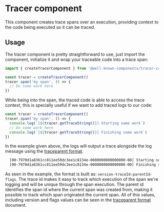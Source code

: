 # Tracer component

This component creates trace spans over an execution, providing context to the code being executed so it can be traced.

## Usage

The tracer component is pretty straightforward to use, just import the component, initialize it and wrap your traceable code into a trace span:

```ts
import { createTracerComponent } from '@well-known-components/tracer-component'

const tracer = createTracerComponent()
tracer.span('my span', () => {
  // Do some work here
})
```

While being into the span, the traced code is able to access the trace context, this is specially useful if we want to add traced logs to our code:

```ts
const tracer = createTracerComponent()
tracer.span('my span', () => {
  console.log(`[${tracer.getTraceString()}] Starting some work`)
  // Do some work here
  console.log(`[${tracer.getTraceString()}] Finishing some work`)
})
```

In the example given above, the logs will output a trace alongside the log message using the [traceparent format](https://www.w3.org/TR/trace-context/#traceparent-header).

```bash
  [00-7970d1a8361cc811ee59dc3ee1c8134e-0000000000000000-00] Starting some work
  [00-7970d1a8361cc811ee59dc3ee1c8134e-0000000000000000-00] Finishing some work
```

As seen in the example, the format is built as: `version-traceId-parentId-flags`. The trace id makes it easy to track which execution of the span we're logging and will be unique through the span execution. The parent id identifies the span id where the current span was created from, making it possible to track which span originated the current span. All of this values, including version and flags values can be seen in the [traceparent format](https://www.w3.org/TR/trace-context/) document.
